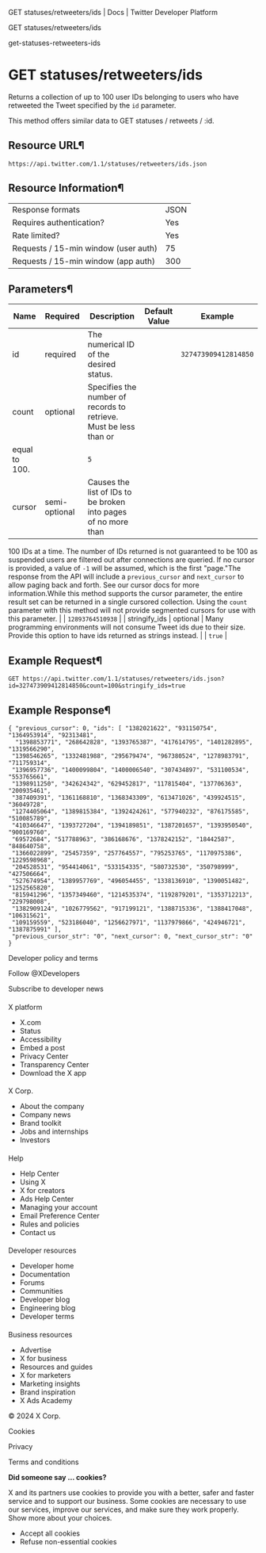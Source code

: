



GET statuses/retweeters/ids | Docs | Twitter Developer Platform 





































































































GET statuses/retweeters/ids



get-statuses-retweeters-ids

GET statuses/retweeters/ids
===========================




Returns a collection of up to 100 user IDs belonging to users who
have retweeted the Tweet specified by the `id` parameter.


This method offers similar data to GET
statuses / retweets / :id.


Resource URL¶
-------------


`https://api.twitter.com/1.1/statuses/retweeters/ids.json`


Resource Information¶
---------------------




|  |  |
| --- | --- |
| Response formats | JSON |
| Requires authentication? | Yes |
| Rate limited? | Yes |
| Requests / 15-min window (user auth) | 75 |
| Requests / 15-min window (app auth) | 300 |


Parameters¶
-----------




| Name | Required | Description | Default Value | Example |
| --- | --- | --- | --- | --- |
| id | required | The numerical ID of the desired status. |  | `327473909412814850` |
| count | optional | Specifies the number of records to retrieve. Must be less than or
equal to 100. |  | `5` |
| cursor | semi-optional | Causes the list of IDs to be broken into pages of no more than
100 IDs at a time. The number of IDs returned is not guaranteed to be
100 as suspended users are filtered out after connections are queried.
If no cursor is provided, a value of `-1` will be assumed,
which is the first "page."The response from the API will include
a `previous_cursor` and `next_cursor` to allow
paging back and forth. See our
cursor docs for more information.While this method supports
the cursor parameter, the entire result set can be returned in a single
cursored collection. Using the `count` parameter with this
method will not provide segmented cursors for use with this
parameter. |  | `12893764510938` |
| stringify\_ids | optional | Many programming environments will not consume Tweet ids due to
their size. Provide this option to have ids returned as strings
instead. |  | `true` |


Example Request¶
----------------


`GET https://api.twitter.com/1.1/statuses/retweeters/ids.json?id=327473909412814850&count=100&stringify_ids=true`


Example Response¶
-----------------



```
{ "previous_cursor": 0, "ids": [ "1382021622", "931150754", "1364953914", "92313481",
  "1398853771", "268642828", "1393765387", "417614795", "1401282895", "1319566290",
 "1398546265", "1332481988", "295679474", "967380524", "1278983791", "711759314",
 "1396957736", "1400099804", "1400006540", "307434897", "531100534", "553765661",
 "1398911250", "342624342", "629452817", "117815404", "137706363", "200935461",
 "387409391", "1361168810", "1368343309", "613471026", "439924515", "36049728",
 "1274405064", "1389815384", "1392424261", "577940232", "876175585", "510085789",
 "410346647", "1393727204", "1394189851", "1387201657", "1393950540", "900169760",
 "69572684", "517788963", "386168676", "1378242152", "18442587", "848640758",
 "1366022899", "25457359", "257764557", "795253765", "1170975386", "1229598968",
 "204528531", "954414061", "533154335", "580732530", "350798999", "427506664",
 "527674954", "1389957769", "496054455", "1338136910", "1390051482", "1252565820",
 "815941296", "1357349460", "1214535374", "1192879201", "1353712213", "229798008",
 "1382909124", "1026779562", "917199121", "1388715336", "1388417048", "106315621",
 "109159559", "523186040", "1256627971", "1137979866", "424946721", "1387875991" ],
 "previous_cursor_str": "0", "next_cursor": 0, "next_cursor_str": "0" }
```


















Developer policy and terms


Follow @XDevelopers


Subscribe to developer news












#### 
 X platform


* X.com
* Status
* Accessibility
* Embed a post
* Privacy Center
* Transparency Center
* Download the X app




#### 
 X Corp.


* About the company
* Company news
* Brand toolkit
* Jobs and internships
* Investors




#### 
 Help


* Help Center
* Using X
* X for creators
* Ads Help Center
* Managing your account
* Email Preference Center
* Rules and policies
* Contact us




#### 
 Developer resources


* Developer home
* Documentation
* Forums
* Communities
* Developer blog
* Engineering blog
* Developer terms




#### 
 Business resources


* Advertise
* X for business
* Resources and guides
* X for marketers
* Marketing insights
* Brand inspiration
* X Ads Academy









 © 2024 X Corp.
 


Cookies


Privacy


Terms and conditions






















**Did someone say … cookies?**  
  


 X and its partners use cookies to provide you with a better, safer and
 faster service and to support our business. Some cookies are necessary to use
 our services, improve our services, and make sure they work properly.
 Show more about your choices.


 




* Accept all cookies
* Refuse non-essential cookies















